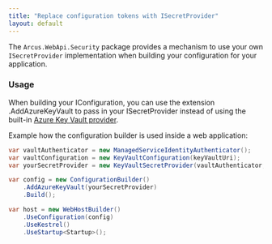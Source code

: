 ```yaml
---
title: "Replace configuration tokens with ISecretProvider"
layout: default
---
```


The `Arcus.WebApi.Security` package provides a mechanism to use your own `ISecretProvider` implementation when building your configuration for your application.

### Usage

When building your IConfiguration, you can use the extension .AddAzureKeyVault to pass in your ISecretProvider instead of using the built-in [Azure Key Vault provider](https://docs.microsoft.com/en-us/aspnet/core/security/key-vault-configuration?view=aspnetcore-2.2#packages).

Example how the configuration builder is used inside a web application:

```csharp
var vaultAuthenticator = new ManagedServiceIdentityAuthenticator();
var vaultConfiguration = new KeyVaultConfiguration(keyVaultUri);
var yourSecretProvider = new KeyVaultSecretProvider(vaultAuthenticator, vaultConfiguration);

var config = new ConfigurationBuilder()
    .AddAzureKeyVault(yourSecretProvider)
    .Build();

var host = new WebHostBuilder()
    .UseConfiguration(config)
    .UseKestrel()
    .UseStartup<Startup>();
```
